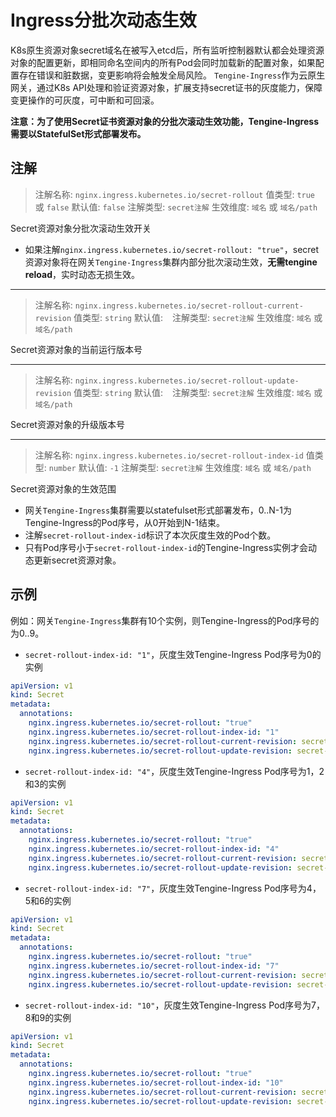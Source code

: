 # Ingress分批次动态生效

K8s原生资源对象secret域名在被写入etcd后，所有监听控制器默认都会处理资源对象的配置更新，即相同命名空间内的所有Pod会同时加载新的配置对象，如果配置存在错误和脏数据，变更影响将会触发全局风险。
`Tengine-Ingress`作为云原生网关，通过K8s API处理和验证资源对象，扩展支持secret证书的灰度能力，保障变更操作的可灰度，可中断和可回滚。

**注意：为了使用Secret证书资源对象的分批次滚动生效功能，Tengine-Ingress需要以StatefulSet形式部署发布。**

## 注解
> 注解名称: `nginx.ingress.kubernetes.io/secret-rollout`
> 值类型: `true` 或 `false`
> 默认值: `false`
> 注解类型: `secret注解`
> 生效维度: `域名` 或 `域名/path`

Secret资源对象分批次滚动生效开关
* 如果注解`nginx.ingress.kubernetes.io/secret-rollout: "true"`，secret资源对象将在网关`Tengine-Ingress`集群内部分批次滚动生效，**无需tengine reload**，实时动态无损生效。

---
> 注解名称: `nginx.ingress.kubernetes.io/secret-rollout-current-revision`
> 值类型: `string`
> 默认值: ` `
> 注解类型: `secret注解`
> 生效维度: `域名` 或 `域名/path`

Secret资源对象的当前运行版本号

---
> 注解名称: `nginx.ingress.kubernetes.io/secret-rollout-update-revision`
> 值类型: `string`
> 默认值: ` `
> 注解类型: `secret注解`
> 生效维度: `域名` 或 `域名/path`

Secret资源对象的升级版本号

---
> 注解名称: `nginx.ingress.kubernetes.io/secret-rollout-index-id`
> 值类型: `number`
> 默认值: `-1`
> 注解类型: `secret注解`
> 生效维度: `域名` 或 `域名/path`

Secret资源对象的生效范围
* 网关`Tengine-Ingress`集群需要以statefulset形式部署发布，0..N-1为Tengine-Ingress的Pod序号，从0开始到N-1结束。
* 注解`secret-rollout-index-id`标识了本次灰度生效的Pod个数。
* 只有Pod序号小于`secret-rollout-index-id`的Tengine-Ingress实例才会动态更新secret资源对象。

## 示例

例如：网关`Tengine-Ingress`集群有10个实例，则Tengine-Ingress的Pod序号的为0..9。
* `secret-rollout-index-id: "1"`，灰度生效Tengine-Ingress Pod序号为0的实例
```yaml
apiVersion: v1
kind: Secret
metadata:
  annotations:
    nginx.ingress.kubernetes.io/secret-rollout: "true"
    nginx.ingress.kubernetes.io/secret-rollout-index-id: "1"
    nginx.ingress.kubernetes.io/secret-rollout-current-revision: secret-revision-0cfoyid0ze
    nginx.ingress.kubernetes.io/secret-rollout-update-revision: secret-revision-1cfoyid0ze
```

* `secret-rollout-index-id: "4"`，灰度生效Tengine-Ingress Pod序号为1，2和3的实例
```yaml
apiVersion: v1
kind: Secret
metadata:
  annotations:
    nginx.ingress.kubernetes.io/secret-rollout: "true"
    nginx.ingress.kubernetes.io/secret-rollout-index-id: "4"
    nginx.ingress.kubernetes.io/secret-rollout-current-revision: secret-revision-0cfoyid0ze
    nginx.ingress.kubernetes.io/secret-rollout-update-revision: secret-revision-1cfoyid0ze
```

* `secret-rollout-index-id: "7"`，灰度生效Tengine-Ingress Pod序号为4，5和6的实例
```yaml
apiVersion: v1
kind: Secret
metadata:
  annotations:
    nginx.ingress.kubernetes.io/secret-rollout: "true"
    nginx.ingress.kubernetes.io/secret-rollout-index-id: "7"
    nginx.ingress.kubernetes.io/secret-rollout-current-revision: secret-revision-0cfoyid0ze
    nginx.ingress.kubernetes.io/secret-rollout-update-revision: secret-revision-1cfoyid0ze
```

* `secret-rollout-index-id: "10"`，灰度生效Tengine-Ingress Pod序号为7，8和9的实例
```yaml
apiVersion: v1
kind: Secret
metadata:
  annotations:
    nginx.ingress.kubernetes.io/secret-rollout: "true"
    nginx.ingress.kubernetes.io/secret-rollout-index-id: "10"
    nginx.ingress.kubernetes.io/secret-rollout-current-revision: secret-revision-1cfoyid0ze
    nginx.ingress.kubernetes.io/secret-rollout-update-revision: secret-revision-1cfoyid0ze
```
